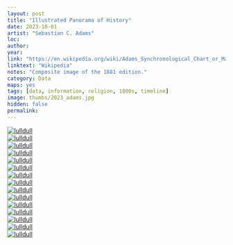 ```yaml
---
layout: post
title: "Illustrated Panorama of History"
date: 2023-10-01
artist: "Sebastian C. Adams"
loc: 
author: 
year: 
link: "https://en.wikipedia.org/wiki/Adams_Synchronological_Chart_or_Map_of_History"
linktext: "Wikipedia"
notes: "Composite image of the 1881 edition."
category: Data
maps: yes
tags: [data, information, religion, 1800s, timeline]
image: thumbs/2023_adams.jpg
hidden: false
permalink:
---
```




<div class="post_image">
	<a href="{{ site.baseurl }}/images/posts/2023_adams/000.jpg" target="_blank">
	<img src="{{ site.baseurl }}/images/posts/2023_adams/000.jpg" alt="lulldull"></a>
</div>

<div class="post_image">
	<a href="{{ site.baseurl }}/images/posts/2023_adams/001.jpg" target="_blank">
	<img src="{{ site.baseurl }}/images/posts/2023_adams/001.jpg" alt="lulldull"></a>
</div>

<div class="post_image">
	<a href="{{ site.baseurl }}/images/posts/2023_adams/002.jpg" target="_blank">
	<img src="{{ site.baseurl }}/images/posts/2023_adams/002.jpg" alt="lulldull"></a>
</div>

<div class="post_image">
	<a href="{{ site.baseurl }}/images/posts/2023_adams/003.jpg" target="_blank">
	<img src="{{ site.baseurl }}/images/posts/2023_adams/003.jpg" alt="lulldull"></a>
</div>

<div class="post_image">
	<a href="{{ site.baseurl }}/images/posts/2023_adams/004.jpg" target="_blank">
	<img src="{{ site.baseurl }}/images/posts/2023_adams/004.jpg" alt="lulldull"></a>
</div>

<div class="post_image">
	<a href="{{ site.baseurl }}/images/posts/2023_adams/005.jpg" target="_blank">
	<img src="{{ site.baseurl }}/images/posts/2023_adams/005.jpg" alt="lulldull"></a>
</div>

<div class="post_image">
	<a href="{{ site.baseurl }}/images/posts/2023_adams/006.jpg" target="_blank">
	<img src="{{ site.baseurl }}/images/posts/2023_adams/006.jpg" alt="lulldull"></a>
</div>

<div class="post_image">
	<a href="{{ site.baseurl }}/images/posts/2023_adams/007.jpg" target="_blank">
	<img src="{{ site.baseurl }}/images/posts/2023_adams/007.jpg" alt="lulldull"></a>
</div>


<div class="post_image">
	<a href="{{ site.baseurl }}/images/posts/2023_adams/008.jpg" target="_blank">
	<img src="{{ site.baseurl }}/images/posts/2023_adams/008.jpg" alt="lulldull"></a>
</div>

<div class="post_image">
	<a href="{{ site.baseurl }}/images/posts/2023_adams/009.jpg" target="_blank">
	<img src="{{ site.baseurl }}/images/posts/2023_adams/009.jpg" alt="lulldull"></a>
</div>

<div class="post_image">
	<a href="{{ site.baseurl }}/images/posts/2023_adams/010.jpg" target="_blank">
	<img src="{{ site.baseurl }}/images/posts/2023_adams/010.jpg" alt="lulldull"></a>
</div>


<div class="post_image">
	<a href="{{ site.baseurl }}/images/posts/2023_adams/011.jpg" target="_blank">
	<img src="{{ site.baseurl }}/images/posts/2023_adams/011.jpg" alt="lulldull"></a>
</div>


<div class="post_image">
	<a href="{{ site.baseurl }}/images/posts/2023_adams/012.jpg" target="_blank">
	<img src="{{ site.baseurl }}/images/posts/2023_adams/012.jpg" alt="lulldull"></a>
</div>


<div class="post_image">
	<a href="{{ site.baseurl }}/images/posts/2023_adams/013.jpg" target="_blank">
	<img src="{{ site.baseurl }}/images/posts/2023_adams/013.jpg" alt="lulldull"></a>
</div>


<div class="post_image">
	<a href="{{ site.baseurl }}/images/posts/2023_adams/014.jpg" target="_blank">
	<img src="{{ site.baseurl }}/images/posts/2023_adams/014.jpg" alt="lulldull"></a>
</div>





